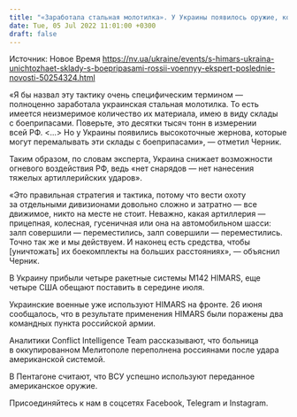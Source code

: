 ```yaml
---
title: "«Заработала стальная молотилка». У Украины появилось оружие, которое «перемалывает» склады с боеприпасами РФ — военный эксперт"
date: Tue, 05 Jul 2022 11:01:00 +0300
draft: false
---
```

Источник: Новое Время https://nv.ua/ukraine/events/s-himars-ukraina-unichtozhaet-sklady-s-boepripasami-rossii-voennyy-ekspert-poslednie-novosti-50254324.html


«Я бы назвал эту тактику очень специфическим термином — полноценно заработала украинская стальная молотилка. То есть имеется неизмеримое количество их материала, имею в виду склады с боеприпасами. Поверьте, это десятки тысяч тонн в измерении всей РФ. <...> Но у Украины появились высокоточные жернова, которые могут перемалывать эти склады с боеприпасами», — отметил Черник.

Таким образом, по словам эксперта, Украина снижает возможности огневого воздействия РФ, ведь «нет снарядов — нет нанесения тяжелых артиллерийских ударов».

«Это правильная стратегия и тактика, потому что вести охоту за отдельными дивизионами довольно сложно и затратно — все движимое, никто на месте не стоит. Неважно, какая артиллерия — прицепная, колесная, гусеничная или она на автомобильном шасси: залп совершили — переместились, залп совершили — переместились. Точно так же и мы действуем. И наконец есть средства, чтобы [уничтожать] их боекомплекты на больших расстояниях», — объяснил Черник.

В Украину прибыли четыре ракетные системы M142 HIMARS, еще четыре США обещают поставить в середине июля.

Украинские военные уже используют HIMARS на фронте. 26 июня сообщалось, что в результате применения HIMARS были поражены два командных пункта российской армии.

Аналитики Conflict Intelligence Team рассказывают, что больница в оккупированном Мелитополе переполнена россиянами после удара американской системой.

В Пентагоне считают, что ВСУ успешно используют переданное американское оружие.

Присоединяйтесь к нам в соцсетях Facebook, Telegram и Instagram.
